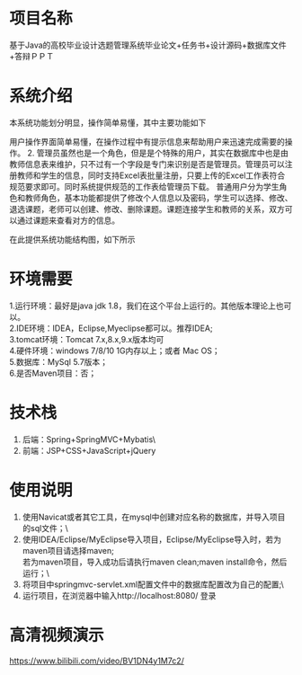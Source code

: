 # 项目名称

基于Java的高校毕业设计选题管理系统毕业论文+任务书+设计源码+数据库文件+答辩ＰＰＴ

# 系统介绍
本系统功能划分明显，操作简单易懂，其中主要功能如下

用户操作界面简单易懂，在操作过程中有提示信息来帮助用户来迅速完成需要的操作。
2. 管理员虽然也是一个角色，但是是个特殊的用户，其实在数据库中也是由教师信息表来维护，只不过有一个字段是专门来识别是否是管理员。管理员可以注册教师和学生的信息，同时支持Excel表批量注册，只要上传的Excel工作表符合规范要求即可。同时系统提供规范的工作表给管理员下载。
普通用户分为学生角色和教师角色，基本功能都提供了修改个人信息以及密码，学生可以选择、修改、退选课题，老师可以创建、修改、删除课题。课题连接学生和教师的关系，双方可以通过课题来查看对方的信息。

在此提供系统功能结构图，如下所示

# 环境需要

1.运行环境：最好是java jdk 1.8，我们在这个平台上运行的。其他版本理论上也可以。\
2.IDE环境：IDEA，Eclipse,Myeclipse都可以。推荐IDEA;\
3.tomcat环境：Tomcat 7.x,8.x,9.x版本均可\
4.硬件环境：windows 7/8/10 1G内存以上；或者 Mac OS； \
5.数据库：MySql 5.7版本；\
6.是否Maven项目：否；

# 技术栈

1. 后端：Spring+SpringMVC+Mybatis\
2. 前端：JSP+CSS+JavaScript+jQuery

# 使用说明

1. 使用Navicat或者其它工具，在mysql中创建对应名称的数据库，并导入项目的sql文件；\
2. 使用IDEA/Eclipse/MyEclipse导入项目，Eclipse/MyEclipse导入时，若为maven项目请选择maven;\
若为maven项目，导入成功后请执行maven clean;maven install命令，然后运行；\
3. 将项目中springmvc-servlet.xml配置文件中的数据库配置改为自己的配置;\
4. 运行项目，在浏览器中输入http://localhost:8080/ 登录

# 高清视频演示

https://www.bilibili.com/video/BV1DN4y1M7c2/

​